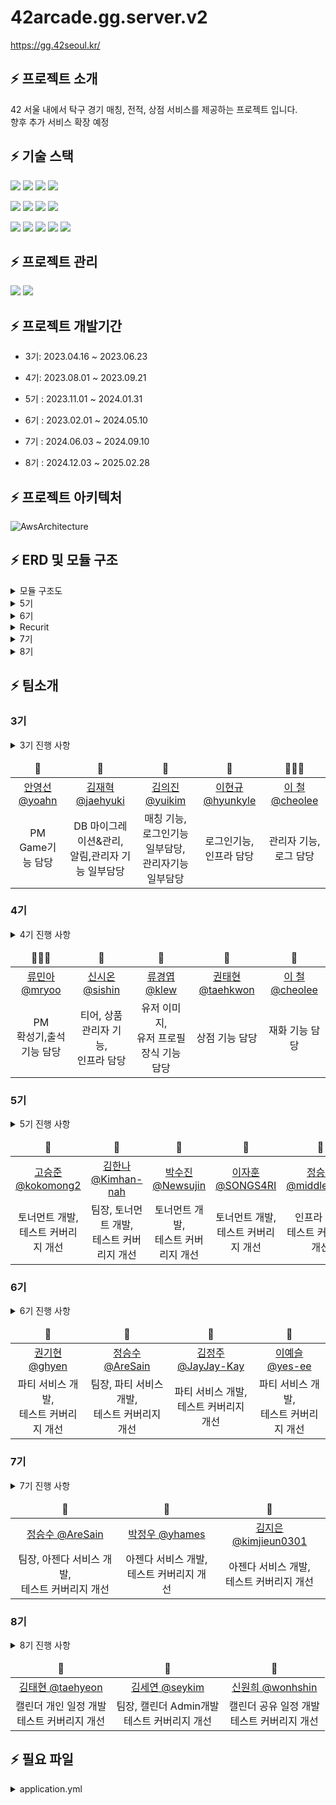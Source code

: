 # 42arcade.gg.server.v2

https://gg.42seoul.kr/

## ⚡️ 프로젝트 소개

42 서울 내에서 탁구 경기 매칭, 전적, 상점 서비스를 제공하는 프로젝트 입니다.
<br>
향후 추가 서비스 확장 예정
<br>

## ⚡️ 기술 스택

<img src="https://img.shields.io/badge/JAVA-007396?style=for-the-badge&logo=java&logoColor=white"></a>
<img src="https://img.shields.io/badge/spring-6DB33F?style=for-the-badge&logo=spring&logoColor=white">
<img src="https://img.shields.io/badge/spring_boot-6DB33F?style=for-the-badge&logo=springboot&logoColor=white">
<img src="https://img.shields.io/badge/spring_security-6DB33F?style=for-the-badge&logo=springsecurity&logoColor=white">

<img src="https://img.shields.io/badge/nginx-009639?style=for-the-badge&logo=nginx&logoColor=white"></a>
<img src="https://img.shields.io/badge/apache_tomcat-F8DC75?style=for-the-badge&logo=apachetomcat&logoColor=white">
<img src="https://img.shields.io/badge/linux-FCC624?style=for-the-badge&logo=linux&logoColor=black">
<img src="https://img.shields.io/badge/aws-232F3E?style=for-the-badge&logo=aws&logoColor=white">

<img src="https://img.shields.io/badge/mysql-4479A1?style=for-the-badge&logo=mysql&logoColor=white"><a>
<img src="https://img.shields.io/badge/redis-DC382D?style=for-the-badge&logo=redis&logoColor=white">
<img src="https://img.shields.io/badge/DOCKER-007396?style=for-the-badge&logo=DOCKER&logoColor=white">
<img src="https://img.shields.io/badge/grafana-F46800?style=for-the-badge&logo=grafana&logoColor=white">
<img src="https://img.shields.io/badge/prometheus-E6522C?style=for-the-badge&logo=prometheus&logoColor=white">

## ⚡️ 프로젝트 관리

<img src="https://img.shields.io/badge/github-181717?style=for-the-badge&logo=github&logoColor=white"></a>
<img src="https://img.shields.io/badge/JIRA-0052CC?style=for-the-badge&logo=jirasoftware&logoColor=white">

## ⚡️ 프로젝트 개발기간

- 3기: 2023.04.16 ~ 2023.06.23

- 4기: 2023.08.01 ~ 2023.09.21

- 5기 : 2023.11.01 ~ 2024.01.31

- 6기 : 2023.02.01 ~ 2024.05.10

- 7기 : 2024.06.03 ~ 2024.09.10

- 8기 : 2024.12.03 ~ 2025.02.28

## ⚡️ 프로젝트 아키텍처

![AwsArchitecture](https://github.com/user-attachments/assets/54da941b-a8c4-4586-9489-5e1d1085d7b8)

## ⚡️ ERD 및 모듈 구조

<details>
<summary> 모듈 구조도</summary>

<img width="927" alt="모듈 구조도" src="https://github.com/user-attachments/assets/0012ada6-77eb-42d1-bb0a-ffbbc010ef36">
</details>

<details>
<summary> 5기</summary>

![5기ERD](https://github.com/user-attachments/assets/0f889aaa-a39d-4062-8063-a495d6cd8863)
</details>
<details>
<summary> 6기</summary>

![6기ERD](https://github.com/user-attachments/assets/4719ec57-64b3-42f8-8ada-a745f91c6444)
</details>
<details>
<summary> Recurit</summary>

![RecuritERD](https://github.com/user-attachments/assets/ad07f23e-2c99-4d21-b0b5-a5d47c28dcb1)
</details>
<details>
<summary> 7기</summary>

![7기ERD](https://github.com/user-attachments/assets/c5a147b6-107c-4524-b656-6183dc04ccf6)
</details>

<details>
<summary>8기</summary>

![8기ERD](https://github.com/user-attachments/assets/db8a3ee0-69bb-4a28-afe3-6917d0aacb9c)
</details>

## ⚡️ 팀소개

### 3기

<details>
<summary> 3기 진행 사항</summary>
<div markdown="1">

### ⚡️⚡ 로그인 연동 추가

- v1에서 지원하지 않던 카카오계정 연동 기능 추가(좌 : v1, 우: v2) </br></br>
  <img width=25% alt="loginv1" src="https://user-images.githubusercontent.com/58678617/177508304-6d7d2e49-5b07-4d6a-a5b9-59c5f3ddb6ce.png" >
  &nbsp;&nbsp;&nbsp;&nbsp;
  <img width=50% alt="loginv2" src="https://github.com/42organization/42gg.server.dev.v2/assets/67796301/f63aa7ae-4c60-4fbc-a192-037bf880a03f" >
  &nbsp;&nbsp;&nbsp;&nbsp;

### ⚡️⚡ DB table 구조 변경

- v1에서 확장을 위해 열어둔 구조나 테이블마다 여러 곳에 있던 중복된 속성 제거
- v1 -> v2 테이블 수 감소 :  14 -> 12

<img width=90% alt="erdv1" src="https://github.com/42organization/42gg.server.dev.v2/assets/67796301/4570fa91-1311-4d6f-a5ee-b356bcd95fbc" >
&nbsp;&nbsp;&nbsp;&nbsp;
</br>
<img width=90% alt="erdv2" src="https://github.com/42organization/42gg.server.dev.v2/assets/67796301/b698ec11-ad81-4504-8a52-2c3d2c8e63b1" >
&nbsp;&nbsp;&nbsp;&nbsp;

### ⚡️⚡ 게임추가 기능

- v1에서 1개의 예약만 되던 것에서 최대 3개까지 예약을 잡을 수 있도록 변경
  </br></br>
  <div style="text-align : center;">
  <img width=60% alt="matchv2" src="https://github.com/42organization/42gg.server.dev.v2/assets/67796301/2b6e53d7-48de-4d43-8a4d-5f45ebf11097" >&nbsp;&nbsp;&nbsp;&nbsp;
  </div>

### ⚡️⚡ 도커 도입

- v2에서 도커 도입을 통해 컨테이너를 통한 서버 관리 도입
  </br>

<div style="text-align : center;">
<img width=80% alt="dockerPs" src="https://github.com/42organization/42gg.server.dev.v2/assets/67796301/cd4d2d37-4082-4bd1-99a6-bb1728be1700" >&nbsp;&nbsp;&nbsp;&nbsp;
 </div>

### ⚡️⚡ 모니터링 도입

- grafana를 통한 서버 모니터링 도입
  </br>

<div style="text-align : center;">
<img width=80% alt="dockerPs" src="https://github.com/42organization/42gg.server.dev.v2/assets/67796301/7da03342-14ed-47c7-9183-a68ad663109c" >&nbsp;&nbsp;&nbsp;&nbsp;
 </div>

</div>
</details>

<table>
  <thead>
    <tr>
        <td align=center>🏓</td>
        <td align=center>🏓</td>
        <td align=center>🏓</td>
        <td align=center>🏓</td>
        <td align=center>👨🏻‍💻</td>
    </tr>
  </thead>
    <tr>
        <td align=center><a href="https://github.com/AYoungSn">안영선 @yoahn</a></td>
        <td align=center><a href="https://github.com/greatSweetMango">김재혁 @jaehyuki</a></td>
        <td align=center><a href="https://github.com/kmularise">김의진 @yuikim</a></td>
        <td align=center><a href="https://github.com/wken5577">이현규 @hyunkyle</a></td>
        <td align=center><a href="https://github.com/FeFe2200">이 철 @cheolee</a></td>
    </tr>
    <tr>
        <td align=center>PM<br>Game기능 담당</td>
        <td align=center>DB 마이그레이션&관리,<br>알림,관리자 기능 일부담당</td>
        <td align=center>매칭 기능,<br>
로그인기능 일부담당,<br>관리자기능 일부담당</td>
        <td align=center>로그인기능,<br>인프라 담당</td>
        <td align=center>관리자 기능,<br>로그 담당</td>
    </tr>

</table>

### 4기

<details>
<summary> 4기 진행 사항</summary>
<div markdown="1">

### ⚡️⚡ DB table 구조 변경

- 상점, 티어 등 서비스 확장을 위한 DB 재설계
  <img width="1103" alt="ERD V3" src="https://github.com/8luerose/42GG_Server/assets/105616046/a1eb2c31-53cc-4c12-94ff-5ca51ec2d522">

### ⚡️⚡ 재화 시스템 추가

- 출석, 게임 승패에 연관해 재화 시스템 추가
  <img width="400" alt="attendance" src="https://github.com/42organization/42gg.server.dev.v2/assets/95139402/caa564c8-cb1b-45eb-975c-9e685911e764">

### ⚡️⚡ 상점, 아이템 서비스 추가

- 유저 요구사항을 반영한 기능 확장
  <img width="629" alt="스크린샷 2023-09-23 오후 11 48 01" src="https://github.com/8luerose/42GG_Server/assets/105616046/77ce958b-5901-4638-9833-ab27cc182e88">
  <img width="689" alt="스크린샷 2023-09-23 오후 11 48 18" src="https://github.com/8luerose/42GG_Server/assets/105616046/f953cbc4-9d97-4485-b318-4fe73e3e3222">

### ⚡️⚡ 티어 시스템 추가

- 랭킹전 활성화를 위한 티어 시스템 추가
  <img width="400" alt="tier" src="https://github.com/42organization/42gg.server.dev.v2/assets/95139402/342e0013-13e0-4482-84b5-4381df0498cf">

### ⚡️⚡ 관리자 페이지 구현

- 원활한 운영을 위한 관리자 기능 추가
  <img width="400" alt="admin" src="https://github.com/42organization/42gg.server.dev.v2/assets/95139402/59756773-48f3-463a-91e4-6bb263aac2f5">

</div>
</details>

<table>
  <thead>
    <tr>
        <td align=center>👩🏻‍💻</td>
        <td align=center>🏓</td>
        <td align=center>🏓</td>
        <td align=center>🏓</td>
        <td align=center>🏓</td>
    </tr>
  </thead>
    <tr>
        <td align=center><a href="https://github.com/rrrmina">류민아 @mryoo</a></td>
        <td align=center><a href="https://github.com/Sion99">신시온 @sishin</a></td>
        <td align=center><a href="https://github.com/kylew1004">류경엽 @klew</a></td>
        <td align=center><a href="https://github.com/8luerose">권태현 @taehkwon</a></td>
        <td align=center><a href="https://github.com/FeFe2200">이 철 @cheolee</a></td>
    </tr>
    <tr>
        <td align=center>PM<br> 확성기,출석 기능 담당</td>
        <td align=center>티어, 상품 관리자 기능,<br>인프라 담당</td>
        <td align=center>유저 이미지,<br>유저 프로필 장식 기능 담당</td>
        <td align=center>상점 기능 담당</td>
        <td align=center>재화 기능 담당</td>
    </tr>

</table>

### 5기

<details>
<summary> 5기 진행 사항</summary>
<div markdown="1">

### ⚡️⚡ 토너먼트 개발

<img width="437" alt="5th-tournament" src="https://github.com/42organization/42gg.server.dev.v2/assets/33301153/edae9ab7-b871-4c33-9d2a-d571615b9a6f">

### ⚡️⚡ 테스트 커버리지 개선 (2024-03-19 기준)

### 전체 68% -> 74%

<img width="878" alt="5th-test-coverage-total" src="https://github.com/42organization/42gg.server.dev.v2/assets/33301153/a479b541-c93c-45bb-a75f-ecaa2332ab16">

### 단위 테스트 0% -> 30%

<img width="1312" alt="5th-test-coverage-unit" src="https://github.com/42organization/42gg.server.dev.v2/assets/33301153/1eeb1495-d500-4345-b1d2-ba1cfe4ec6c4">

### ⚡️⚡ 아키텍처 변경

### BEFORE

<img alt="systemArchitecture" src="https://github.com/42organization/42gg.server.dev.v2/assets/67796301/c51e8d73-d8f2-4f5e-935c-325ec263857e" >
&nbsp;&nbsp;&nbsp;&nbsp;

### AFTER

![gg-5th-architecture](https://github.com/42organization/42gg.server.dev.v2/assets/33301153/f801e7b5-d579-467b-9ad0-2bfec506dcaa)

### ⚡️⚡ DB table 구조 변경

![image](https://github.com/42organization/42gg.server.dev.v2/assets/33301153/d4c68d74-590c-41db-9c47-0bdd4f249bc3)


</div>
</details>

<table>
  <thead>
    <tr>
        <td align=center>🏓</td>
        <td align=center>🏓</td>
        <td align=center>🏓</td>
        <td align=center>🏓</td>
        <td align=center>🏓</td>
    </tr>
  </thead>
    <tr>
        <td align=center><a href="https://github.com/kokomong2">고승준 @kokomong2</a></td> 
        <td align=center><a href="https://github.com/Kimhan-nah">김한나 @Kimhan-nah</a></td>
        <td align=center><a href="https://github.com/Newsujin">박수진 @Newsujin</a></td>
        <td align=center><a href="https://github.com/SONGS4RI"> 이자훈 @SONGS4RI</a></td>
        <td align=center><a href="https://github.com/middlefitting">정승철 @middlefitting</a></td>
    </tr>
    <tr>
        <td align=center>토너먼트 개발, <br> 테스트 커버리지 개선</td>
        <td align=center>팀장, 토너먼트 개발, <br> 테스트 커버리지 개선</td>
        <td align=center>토너먼트 개발, <br> 테스트 커버리지 개선</td>
        <td align=center>토너먼트 개발, <br> 테스트 커버리지 개선</td>
        <td align=center>인프라 담당, <br> 테스트 커버리지 개선</td>
    </tr>
</table>

### 6기

<details>
<summary> 6기 진행 사항</summary>
<div markdown="1">

### ⚡️⚡ 파티 서비스 개발

<img width="677" alt="42party" src="https://github.com/42organization/42gg.server.dev.v2/assets/79272189/1d2f114a-0d8e-401a-a45b-9419881f86f2">

### ⚡️⚡ 테스트 커버리지 개선 (2024-04-16 기준)

### 전체 74% -> 75.9%

![integrationTest](https://github.com/42organization/42gg.server.dev.v2/assets/79272189/79731062-a8f4-4575-a683-61fa5dd60a15)

### 단위 테스트 30% -> 36.7%

![unitTest](https://github.com/42organization/42gg.server.dev.v2/assets/79272189/b0e5055b-9008-40d8-b93a-3b05fdffc710)

### ⚡️⚡ DB table 구조 변경

![image](https://github.com/42organization/42gg.server.dev.v2/assets/79272189/c9c47670-b955-4e34-a589-c498008446f0)


</div>
</details>

<table>
  <thead>
    <tr>
        <td align=center>🏓</td>
        <td align=center>🏓</td>
        <td align=center>🏓</td>
        <td align=center>🏓</td>
    </tr>
  </thead>
    <tr>
        <td align=center><a href="https://github.com/ghyen">권기현 @ghyen</a></td> 
        <td align=center><a href="https://github.com/AreSain">정승수 @AreSain</a></td>
        <td align=center><a href="https://github.com/JayJay-Kay">김정주 @JayJay-Kay</a></td>
        <td align=center><a href="https://github.com/yes-ee"> 이예슬 @yes-ee</a></td>
    </tr>
    <tr>
        <td align=center>파티 서비스 개발, <br> 테스트 커버리지 개선</td>
        <td align=center>팀장, 파티 서비스 개발, <br> 테스트 커버리지 개선</td>
        <td align=center>파티 서비스 개발, <br> 테스트 커버리지 개선</td>
        <td align=center>파티 서비스 개발, <br> 테스트 커버리지 개선</td>
    </tr>
</table>

### 7기

<details>
<summary> 7기 진행 사항</summary>
<div markdown="1">

### ⚡️⚡ 행사 서비스 개발

- 42서울 내 행사를 진행할 수 있는 서비스 개발
  ![인덱스](https://github.com/user-attachments/assets/48966d80-337f-42d9-9024-b1f5392a81ab)

- 행사 개최, 참가, 결과 확인, 개인 프로필 등의 기능을 제공
  ![대회목록](https://github.com/user-attachments/assets/cf5fb4b3-bcad-4e89-ab8b-3f798f3cba9f)
  ![상세보기](https://github.com/user-attachments/assets/f6109e2c-3a93-462c-a899-cfc35989dc20)
  ![대회 참가](https://github.com/user-attachments/assets/f11b5c89-ebc2-4d2d-91c7-25317d33ad2d)
  ![프로필](https://github.com/user-attachments/assets/f9b31b71-76f6-4bf0-9b5c-d56446e292a0)

- 평가 포인트를 티켓으로 환전해 사용해 공식 대회를 참가해 칭호와 업적 등의 보상을 받을 수 있음(현재는 기부만 가능)
  ![티켓 페이지](https://github.com/user-attachments/assets/fd76a962-1254-4354-a1ff-be93950d75a3)

### ⚡️⚡ DataFlow

![AgendaDataFlow](https://github.com/user-attachments/assets/f9fd25ee-d275-41a3-be78-501eba88df5f)

### ⚡️⚡ DB table 구조 변경

![7기ERD](https://github.com/user-attachments/assets/e3d2e431-1154-43d6-8a48-dd2ac2e510a5)

### ⚡️⚡ 테스트 커버리지

### 전체 75.9% -> 76.5%

![테스트 전체](https://github.com/user-attachments/assets/3c567a75-a897-483c-ba89-8c5e9caff210)

</div>
</details>

<table>
  <thead>
    <tr>
        <td align=center>🏓</td>
        <td align=center>🏓</td>
        <td align=center>🏓</td>
    </tr>
  </thead>
    <tr>
        <td align=center><a href="https://github.com/AreSain">정승수 @AreSain</a></td>
        <td align=center><a href="https://github.com/yhames">박정우 @yhames</a></td> 
        <td align=center><a href="https://github.com/kimjieun0301">김지은 @kimjieun0301</a></td>
    </tr>
    <tr>
        <td align=center>팀장, 아젠다 서비스 개발, <br> 테스트 커버리지 개선</td>
        <td align=center>아젠다 서비스 개발, <br> 테스트 커버리지 개선</td>
        <td align=center>아젠다 서비스 개발, <br> 테스트 커버리지 개선</td>
    </tr>
</table>

### 8기

<details>
<summary> 8기 진행 사항</summary>
<div markdown="1">

### ⚡️⚡ 캘린더 서비스 개발

- 42서울 내 행사를 달력으로 한눈에 볼 수 있는 서비스 개발


- 개인일정, 공유일정, 행사일정 등을 등록하고 일정 관리 기능 제공

</div>
</details>

<table>
  <thead>
    <tr>
        <td align=center>🏓</td>
        <td align=center>🏓</td>
        <td align=center>🏓</td>
    </tr>
  </thead>
    <tr>
        <td align=center><a href="https://github.com/taehyeon3">김태현 @taehyeon</a></td>
        <td align=center><a href="https://github.com/seyeon22222">김세연 @seykim</a></td>
        <td align=center><a href="https://github.com/wonies">신원희 @wonhshin</a></td>
    </tr>
    <tr>
        <td align=center>캘린더 개인 일정 개발 <br> 테스트 커버리지 개선</td>
        <td align=center>팀장, 캘린더 Admin개발 <br> 테스트 커버리지 개선</td>
        <td align=center>캘린더 공유 일정 개발 <br> 테스트 커버리지 개선</td>
    </tr>
</table>

## ⚡️ 필요 파일

<details>
<summary> application.yml </summary>
<div markdown="1">

다음과 같은 양식의 "application.yml"파일이 "src/main/resources/"경로에 필요합니다.

```
spring:
  profiles:
    active: main

  security:
    oauth2.client:
      authenticationScheme: ""
      registration:
        42:
          redirect-uri: ""
          authorization-grant-type: ""
          scope: public
        kakao:
          redirect-uri: ""
          authorization-grant-type: ""
          scope: ""
      provider:
        42:
          authorization-uri: ""
          token-uri: ""
          user-info-uri: ""
          user-name-attribute: ""
        kakao:
          authorization-uri: ""
          token-uri: ""
          user-info-uri: ""
          user-name-attribute: ""

  mvc:
    hiddenmethod:
      filter:
        enabled: ""
  data:
    web:
      pageable:
        default-page-size: ""
        one-indexed-parameters: ""

  mail:
    host: ""
    port: ""
    username: ""
    password: ""
    properties:
      mail:
        smtp:
          starttls:
            enable: ""
            required: ""
          auth: ""

  # Message 설정
  messages:
    basename: ""
    encoding: ""

springdoc:
  swagger-ui:
    path: ""
  default-consumes-media-type: ""
  default-produces-media-type: ""

app:
  auth:
    tokenSecret: ""
    refreshTokenSecret: ""

info:
  image:
    defaultUrl: '유저 기본 이미지 경로'
    itemNotFoundUrl: 'not_found 이미지 경로'

---
spring.config.activate.on-profile: main
spring:
  # main server에서는 swagger-ui를 사용하지 않음
  springdoc:
    swagger-ui:
      enabled: ""

  # 데이터 소스 설정
  datasource:
    url: ""
    driverClassName: ""
    user: ""
    password: ""

  flyway:
    enabled: ""
    baselineOnMigrate: ""
    locations: ""
    url: ""
    user: ""
    password: ""

  jpa:
    database-platform: ""
    hibernate:
      ddl-auto: ""
    properties:
      hibernate:
        show_sql: ""
        format_sql: ""
        use_sql_comments: ""

  security:
    oauth2.client:
      registration:
        42:
          client-id: ""
          client-secret: ""
        kakao:
          client-id: ""
          client-secret: ""
          client-authentication-method: ""

  # Redis 설정
  cache:
    type: ""
  redis:
    host: ""
    port: ""

# cors 설정
cors:
  allowed-origins: ""
  allowed-methods: ""
  allowed-headers: ""
  allowed-credentials: ""
  max-age: ""

info:
  web:
    frontUrl: ""
    domain: ""

cloud:
  aws:
    credentials:
      accessKey: ""
      secretKey: ""
    s3:
      bucket: ""
      dir: ""
    region:
      static: ""
    stack:
      auto: ""

slack:
  xoxbToken: ""

app:
  auth:
    tokenExpiry: ""
    refreshTokenExpiry: ""

```

</div>
</details>
